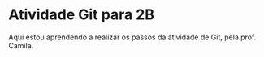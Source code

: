 #  Atividade Git para 2B
Aqui estou aprendendo a realizar os passos da atividade de Git, pela prof. Camila.
